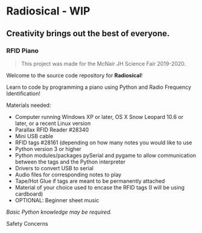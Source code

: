 # Radiosical - WIP
## Creativity brings out the best of everyone.

### RFID Piano

>This project was made for the McNair JH Science Fair 2019-2020.

Welcome to the source code repository for **Radiosical**!

Learn to code by programming a piano using Python and Radio Frequency Identification!

Materials needed:

* Computer running Windows XP or later, OS X Snow Leopard 10.6 or later, or a recent Linux version
* Parallax RFID Reader #28340
* Mini USB cable
* RFID tags #28161 (depending on how many notes you would like to use
* Python version 3 or higher
* Python modules/packages pySerial and pygame to allow communication between the tags and the Python interpreter
* Drivers to convert USB to serial
* Audio files for corresponding notes to play
* Tape/Hot Glue if tags are meant to be permanently attached
* Material of your choice used to encase the RFID tags (I will be using cardboard)
* OPTIONAL: Beginner sheet music

*Basic Python knowledge may be required.*

Safety Concerns
